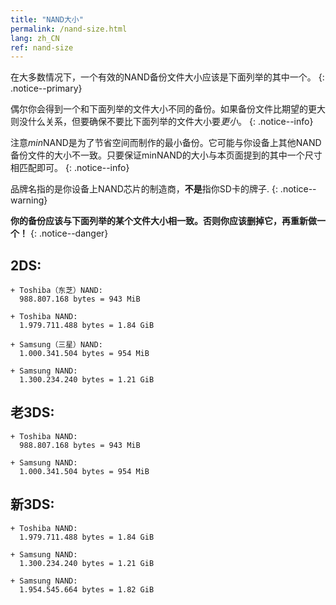 ```yaml
---
title: "NAND大小"
permalink: /nand-size.html
lang: zh_CN
ref: nand-size
---
```


在大多数情况下，一个有效的NAND备份文件大小应该是下面列举的其中一个。
{: .notice--primary}

偶尔你会得到一个和下面列举的文件大小不同的备份。如果备份文件比期望的更大则没什么关系，但要确保不要比下面列举的文件大小要*更小*。
{: .notice--info}

注意*min*NAND是为了节省空间而制作的最小备份。它可能与你设备上其他NAND备份文件的大小不一致。只要保证minNAND的大小与本页面提到的其中一个尺寸相匹配即可。
{: .notice--info}

品牌名指的是你设备上NAND芯片的制造商，**不是**指你SD卡的牌子.
{: .notice--warning}

**你的备份应该与下面列举的某个文件大小相一致。否则你应该删掉它，再重新做一个！**
{: .notice--danger}

## 2DS:    

    + Toshiba（东芝）NAND:     
      988.807.168 bytes = 943 MiB    

    + Toshiba NAND:    
      1.979.711.488 bytes = 1.84 GiB    

    + Samsung（三星）NAND:    
      1.000.341.504 bytes = 954 MiB    

    + Samsung NAND:    
      1.300.234.240 bytes = 1.21 GiB    

## 老3DS:    

    + Toshiba NAND:     
      988.807.168 bytes = 943 MiB    

    + Samsung NAND:    
      1.000.341.504 bytes = 954 MiB    

## 新3DS:    

    + Toshiba NAND:    
      1.979.711.488 bytes = 1.84 GiB    

    + Samsung NAND:    
      1.300.234.240 bytes = 1.21 GiB    

    + Samsung NAND:
      1.954.545.664 bytes = 1.82 GiB
